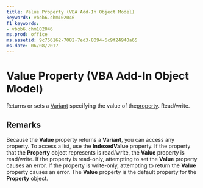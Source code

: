 ```yaml
---
title: Value Property (VBA Add-In Object Model)
keywords: vbob6.chm102046
f1_keywords:
- vbob6.chm102046
ms.prod: office
ms.assetid: 9c756162-7082-7ed3-8094-6c9f24940a65
ms.date: 06/08/2017
---
```



# Value Property (VBA Add-In Object Model)



Returns or sets a [Variant](../../Glossary/vbe-glossary.md#variant-data-type) specifying the value of the[property](../../Glossary/vbe-glossary.md#property). Read/write.

## Remarks

Because the  **Value** property returns a **Variant**, you can access any property. To access a list, use the **IndexedValue** property.
If the property that the  **Property** object represents is read/write, the **Value** property is read/write. If the property is read-only, attempting to set the **Value** property causes an error. If the property is write-only, attempting to return the **Value** property causes an error.
The  **Value** property is the default property for the **Property** object.

